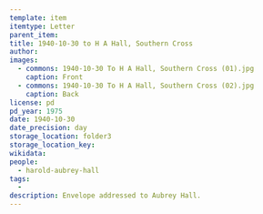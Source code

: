 ```yaml
---
template: item
itemtype: Letter
parent_item: 
title: 1940-10-30 to H A Hall, Southern Cross
author: 
images:
  - commons: 1940-10-30 To H A Hall, Southern Cross (01).jpg
    caption: Front
  - commons: 1940-10-30 To H A Hall, Southern Cross (02).jpg
    caption: Back
license: pd
pd_year: 1975
date: 1940-10-30
date_precision: day
storage_location: folder3
storage_location_key: 
wikidata: 
people:
  - harold-aubrey-hall
tags:
  - 
description: Envelope addressed to Aubrey Hall.
---
```

